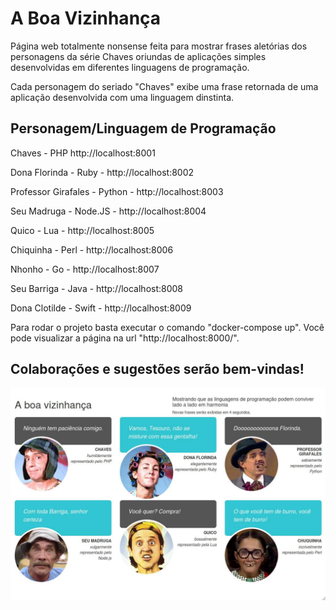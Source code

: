 # A Boa Vizinhança

Página web totalmente nonsense feita para mostrar frases aletórias dos personagens da série Chaves oriundas de aplicações simples desenvolvidas em diferentes linguagens de programação. 

Cada personagem do seriado "Chaves" exibe uma frase retornada de uma aplicação desenvolvida com uma linguagem dinstinta. 

## Personagem/Linguagem de Programação 

Chaves - PHP http://localhost:8001 

Dona Florinda - Ruby - http://localhost:8002 

Professor Girafales - Python - http://localhost:8003 

Seu Madruga - Node.JS - http://localhost:8004 

Quico - Lua - http://localhost:8005 

Chiquinha - Perl - http://localhost:8006 

Nhonho - Go - http://localhost:8007 

Seu Barriga - Java - http://localhost:8008 

Dona Clotilde - Swift - http://localhost:8009 


Para rodar o projeto basta executar o comando "docker-compose up". Você pode visualizar a página na url "http://localhost:8000/".

## Colaborações e sugestões serão bem-vindas! 

![alt](screenshot.jpg)
